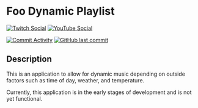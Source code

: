# Foo Dynamic Playlist
[![Twitch Social](https://img.shields.io/badge/Social-Twitch-6441a5)](https://www.twitch.tv/squibsland)
[![YouTube Social](https://img.shields.io/badge/Social-YouTube-c4302b)](https://www.youtube.com/@SquibsLand)

[![Commit Activity](https://img.shields.io/github/commit-activity/m/TheSquiddyLink/Foo-DynamicPlaylist
)](https://github.com/TheSquiddyLink/Foo-DynamicPlaylist/commits/main)
[![GitHub last commit](https://img.shields.io/github/last-commit/TheSquiddyLink/Foo-DynamicPlaylist)](https://github.com/TheSquiddyLink/Foo-DynamicPlaylist/commits/main)

## Description

This is an application to allow for dynamic music depending on outside factors such as time of day, weather, and temperature.

Currently, this application is in the early stages of development and is not yet functional.